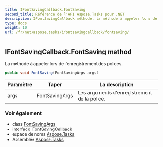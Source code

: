 ```yaml
---
title: IFontSavingCallback.FontSaving
second_title: Référence de l'API Aspose.Tasks pour .NET
description: IFontSavingCallback méthode. La méthode à appeler lors de lenregistrement des polices.
type: docs
weight: 10
url: /fr/net/aspose.tasks/ifontsavingcallback/fontsaving/
---
```

## IFontSavingCallback.FontSaving method

La méthode à appeler lors de l'enregistrement des polices.

```csharp
public void FontSaving(FontSavingArgs args)
```

| Paramètre | Taper | La description |
| --- | --- | --- |
| args | FontSavingArgs | Les arguments d'enregistrement de la police. |

### Voir également

* class [FontSavingArgs](../../fontsavingargs/)
* interface [IFontSavingCallback](../)
* espace de noms [Aspose.Tasks](../../ifontsavingcallback/)
* Assemblée [Aspose.Tasks](../../../)


